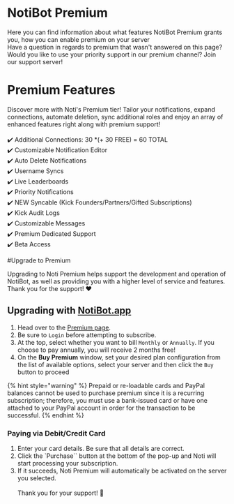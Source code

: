 # NotiBot Premium

Here you can find information about what features NotiBot Premium grants you, how you can enable premium on your server
\
Have a question in regards to premium that wasn't answered on this page? Would you like to use your priority support in our premium channel? Join our support server!

# Premium Features

Discover more with  Noti's Premium tier! Tailor your notifications, expand connections, automate deletion, sync additional roles and enjoy an array of enhanced features right along with premium support! \
\
✔️ Additional Connections: 30 *(+ 30 FREE) = 60 TOTAL \
✔️ Customizable Notification Editor \
✔️ Auto Delete Notifications \
✔️ Username Syncs \
✔️ Live Leaderboards \
✔️ Priority Notifications \
✔️ NEW Syncable (Kick Founders/Partners/Gifted Subscriptions) \
✔️ Kick Audit Logs \
✔️ Customizable Messages \
✔️ Premium Dedicated Support \
✔️ Beta Access

#Upgrade to Premium

Upgrading to Noti Premium helps support the development and operation of NotiBot, as well as providing you with a higher level of service and features. Thank you for the support! ❤️

## Upgrading with [NotiBot.app](https://notibot.app)

1. Head over to the [Premium page](https://notibot.app/premium).
2. Be sure to `Login` before attempting to subscribe.
3. At the top, select whether you want to bill `Monthly` or `Annually`. If you choose to pay annually, you will receive 2 months free!
4. On the **Buy Premium** window, set your desired plan configuration from the list of available options, select your server and then click the `Buy` button to proceed

{% hint style="warning" %}
Prepaid or re-loadable cards and PayPal balances cannot be used to purchase premium since it is a recurring subscription; therefore, you must use a bank-issued card or have one attached to your PayPal account in order for the transaction to be successful.
{% endhint %}

### Paying via Debit/Credit Card

1. Enter your card details. Be sure that all details are correct.
2. Click the `Purchase`` button at the bottom of the pop-up and Noti will start processing your subscription.
3. If it succeeds, Noti Premium will automatically be activated on the server you selected.
\
\
Thank you for your support! 💚
